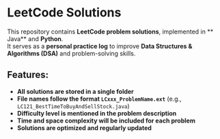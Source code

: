 #  LeetCode Solutions

This repository contains **LeetCode problem solutions**, implemented in ** Java** and **Python**.  
It serves as a **personal practice log** to improve **Data Structures & Algorithms (DSA)** and problem-solving skills.

##  Features:
-  **All solutions are stored in a single folder**
-  **File names follow the format `LCxxx_ProblemName.ext`** (e.g., `LC121_BestTimeToBuyAndSellStock.java`)
-  **Difficulty level is mentioned in the problem description**
-  **Time and space complexity will be included for each problem**
-  **Solutions are optimized and regularly updated**


